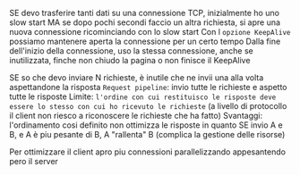 SE devo trasferire tanti dati su una connessione TCP, inizialmente ho uno slow start MA se dopo pochi secondi faccio un altra richiesta, si apre una nuova connessione ricominciando con lo slow start
Con l `opzione KeepAlive` possiamo mantenere aperta la connessione per un certo tempo
Dalla fine dell'inizio della connessione, uso la stessa connessione, anche se inutilizzata, finche non chiudo la pagina o non finisce il KeepAlive

SE so che devo inviare N richieste, è inutile che ne invii una alla volta aspettandone la risposta
`Request pipeline`: invio tutte le richieste e aspetto tutte le risposte
Limite: `l'ordine con cui restituisco le risposte deve essere lo stesso con cui ho ricevuto le richieste` (a livello di protocollo il client non riesco a riconoscere le richieste che ha fatto)
Svantaggi: l'ordinamento cosi definito non ottimizza le risposte in quanto SE invio A e B, e A è piu pesante di B, A "rallenta" B (complica la gestione delle risorse)

Per ottimizzare il client apro piu connessioni parallelizzando appesantendo pero il server 
